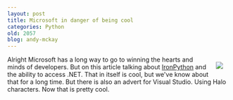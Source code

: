 ```yaml
---
layout: post
title: Microsoft in danger of being cool
categories: Python
old: 2057
blog: andy-mckay
---
```

<img src="http://www.agmweb.ca/files/visual-studio.png" style="padding: 1em; float: right">
<p>Alright Microsoft has a long way to go to winning the hearts and minds of developers. But on this article talking about <a href="http://www.regdeveloper.co.uk/2008/03/13/ironpython_part_one/">IronPython</a> and the ability to access .NET. That in itself is cool, but we've know about that for a long time. But there is also an advert for Visual Studio. Using Halo characters. Now that is pretty cool.</p>
